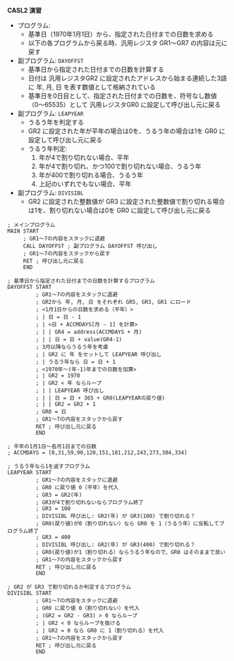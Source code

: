 **CASL2 演習**
- プログラム:
    - 基準日（1970年1月1日）から、指定された日付までの日数を求める
    - 以下の各プログラムから戻る時、汎用レジスタ GR1〜GR7 の内容は元に戻す
- 副プログラム: `DAYOFFST`
    - 基準日から指定された日付までの日数を計算する
    - 日付は 汎用レジスタGR2 に設定されたアドレスから始まる連続した3語に 年, 月, 日 を表す数値として格納されている
    - 基準日を0日目として、指定された日付までの日数を、符号なし数値（0〜65535）として 汎用レジスタGR0 に設定して呼び出し元に戻る
- 副プログラム: `LEAPYEAR`
    - うるう年を判定する
    - GR2 に設定された年が平年の場合は0を、うるう年の場合は1を GR0 に設定して呼び出し元に戻る
    - うるう年判定:
        1. 年が4で割り切れない場合、平年
        2. 年が4で割り切れ、かつ100で割り切れない場合、うるう年
        3. 年が400で割り切れる場合、うるう年
        4. 上記のいずれでもない場合、平年
- 副プログラム: `DIVISIBL`
    - GR2 に設定された整数値が GR3 に設定された整数値で割り切れる場合は1を、割り切れない場合は0を GR0 に設定して呼び出し元に戻る

```
; メインプログラム
MAIN START
     ; GR1〜7の内容をスタックに退避
     CALL DAYOFFST ; 副プログラム DAYOFFST 呼び出し
     ; GR1〜7の内容をスタックから戻す
     RET ; 呼び出し元に戻る
     END

; 基準日から指定された日付までの日数を計算するプログラム
DAYOFFST START
         ; GR1〜7の内容をスタックに退避
         ; GR2から 年, 月, 日 をそれぞれ GR5, GR3, GR1 にロード
         ; <1月1日からの日数を求める（平年）>
         ; | 日 = 日 - 1
         ; | <日 + ACCMDAYS[月 - 1] を計算>
         ; | | GR4 = address(ACCMDAYS + 月)
         ; | | 日 = 日 + value(GR4-1)
         ; 3月以降ならうるう年を考慮
         ; | GR2 に 年 をセットして LEAPYEAR 呼び出し
         ; | うるう年なら 日 = 日 + 1
         ; <1970年〜(年-1)年までの日数を加算>
         ; | GR2 = 1970
         ; | GR2 < 年 ならループ
         ; | | LEAPYEAR 呼び出し
         ; | | 日 = 日 + 365 + GR0(LEAPYEARの戻り値)
         ; | | GR2 = GR2 + 1
         ; GR0 = 日
         ; GR1〜7の内容をスタックから戻す
         RET ; 呼び出し元に戻る
         END

; 平年の1月1日〜各月1日までの日数
; ACCMDAYS = [0,31,59,90,120,151,181,212,243,273,304,334]

; うるう年なら1を返すプログラム
LEAPYEAR START
         ; GR1〜7の内容をスタックに退避
         ; GR0 に戻り値 0（平年）を代入
         ; GR3 = GR2(年)
         ; GR3が4で割り切れないならプログラム終了
         ; GR3 = 100
         ; DIVISIBL 呼び出し: GR2(年) が GR3(100) で割り切れる？
         ; GR0(戻り値)が0（割り切れない）なら GR0 を 1（うるう年）に反転してプログラム終了
         ; GR3 = 400
         ; DIVISIBL 呼び出し: GR2(年) が GR3(400) で割り切れる？
         ; GR0(戻り値)が1（割り切れる）ならうるう年なので、GR0 はそのままで良い
         ; GR1〜7の内容をスタックから戻す
         RET ; 呼び出し元に戻る
         END

; GR2 が GR3 で割り切れるか判定するプログラム
DIVISIBL START
         ; GR1〜7の内容をスタックに退避
         ; GR0 に戻り値 0（割り切れない）を代入
         ; (GR2 = GR2 - GR3) > 0 ならループ
         ; | GR2 < 0 ならループを抜ける
         ; | GR2 = 0 なら GR0 に 1（割り切れる）を代入
         ; GR1〜7の内容をスタックから戻す
         RET ; 呼び出し元に戻る
         END
```
